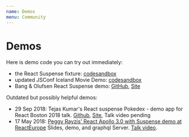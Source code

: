 ```yaml
---
name: Demos
menu: Community
---
```


# Demos

Here is demo code you can try out immediately:

- the React Suspense fixture: [codesandbox](https://codesandbox.io/s/w0n9ok3mqw)
- updated JSConf Iceland Movie Demo: [codesandbox](https://codesandbox.io/s/r76q199xxn)
- Bang & Olufsen React Suspense demo: [GitHub](https://github.com/stipsan/public-talks/tree/24-09-2018-react-suspense), [Site](https://bang-olufsen-react-suspense-demo.now.sh/)

Outdated but possibly helpful demos:

- 29 Sep 2018: Tejas Kumar's React suspense Pokedex - demo app for React Boston 2018 talk. [Github](https://github.com/TejasQ/react-suspense-pokedex), [Site](https://suspense-pokedex.now.sh/), Talk video pending
- 17 May 2018: [Peggy Rayzis' React Apollo 3.0 with Suspense demo at ReactEurope](https://github.com/peggyrayzis/react-europe-apollo) Slides, demo, and graphql Server. [Talk video](https://www.youtube.com/watch?v=fCXYA3lZTbo).
